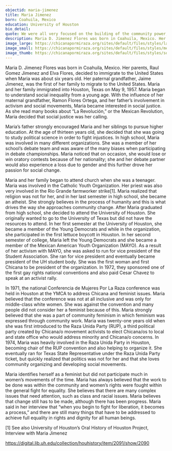 ```yaml
---
objectid: maria-jimenez
title: Maria Jimenez
born: Coahuila, Mexico
education: University of Houston
bio_detail:
quote: We were all very focused on the building of the community power, as opposed to winning the position.
description: Maria D. Jimenez Flores was born in Coahuila, Mexico. Her parents, Raul Gomez Jimenez and Elva Flores, decided to immigrate to the United States when Maria was about six years old. Her paternal grandfather, Jaime Jimenez, was the first of her family to migrate to the United States. Maria and her family immigrated into Houston, Texas on May 9, 1957. Maria began to understand social inequality from a young age. With the influence of her maternal grandfather, Ramon Flores Ortega, and her father’s involvement in activism and social movements, Maria became interested in social justice.
image_large: https://chicanapormiraza.org/sites/default/files/styles/large/public/Screenshot%20%28126%29.v4.jpeg
image_small: https://chicanapormiraza.org/sites/default/files/styles/medium/public/Screenshot%20%28126%29.v4.jpeg
image_thumb: https://chicanapormiraza.org/sites/default/files/styles/square_thumbnail/public/Screenshot%20%28126%29.v4.jpeg
---
```


Maria D. Jimenez Flores was born in Coahuila, Mexico. Her parents, Raul Gomez Jimenez and Elva Flores, decided to immigrate to the United States when Maria was about six years old. Her paternal grandfather, Jaime Jimenez, was the first of her family to migrate to the United States. Maria and her family immigrated into Houston, Texas on May 9, 1957. Maria began to understand social inequality from a young age. With the influence of her maternal grandfather, Ramon Flores Ortega, and her father’s involvement in activism and social movements, Maria became interested in social justice. As she read many books about “La Revolución,” or the Mexican Revolution, Maria decided that social justice was her calling.

Maria’s father strongly encouraged Maria and her siblings to pursue higher education. At the age of thirteen years old, she decided that she was going to study political science in order to fight injustices. In high school, Maria was involved in many different organizations. She was a member of her school’s debate team and was aware of the many biases when participating in debate championships. Maria noticed that on occasion, she would lose or win oratory contests because of her nationality; she and her debate partner would also experience a loss due to gender and this further drove her passion for social change.

Maria and her family began to attend church when she was a teenager. Maria was involved in the Catholic Youth Organization. Her priest was also very involved in the Rio Grande farmworker strike[1]. Maria realized that religion was not for her, and in her last semester in high school, she became an atheist. She strongly believes in the process of humanity and this is what drives the way she approaches community change. After Maria graduated from high school, she decided to attend the University of Houston. She originally wanted to go to the University of Texas but did not have the resources to attend. In her first semester at the University of Houston, she became a member of the Young Democrats and while in the organization, she participated in the first lettuce boycott in Houston. In her second semester of college, Maria left the Young Democrats and she became a member of the Mexican American Youth Organization (MAYO). As a result of her activism with MAYO, she was asked to run for vice president of the Student Association. She ran for vice president and eventually became president of the UH student body. She was the first woman and first Chicana to be president of the organization. In 1972, they sponsored one of the first gay rights national conventions and also paid Cesar Chavez to speak at an activist rally.

In 1971, the national Conferencia de Mujeres Por La Raza conference was held in Houston at the YMCA to address Chicana and feminist issues. Maria believed that the conference was not at all inclusive and was only for middle-class white women. She was against the convention and many people did not consider her a feminist because of this. Maria strongly believed that she was a part of community feminism in which feminism was expressed through community work. Maria was twenty-one years old when she was first introduced to the Raza Unida Party (RUP), a third political party created by Chicana/o movement activists to elect Chicana/os to local and state office who would address minority and Chicana/o concerns. In 1974, Maria was heavily involved in the Raza Unida Party in Houston, becoming chair of the RUP convention and also helping to organize it. She eventually ran for Texas State Representative under the Raza Unida Party ticket, but quickly realized that politics was not for her and that she loves community organizing and developing social movements.

Maria identifies herself as a feminist but did not participate much in women’s movements of the time. Maria has always believed that the work to be done was within the community and women’s rights were fought within the general fight for equality. She believes that there are many complex issues that need attention, such as class and racial issues. Maria believes that change still has to be made, although there has been progress. Maria said in her interview that “when you begin to fight for liberation, it becomes a process,” and there are still many things that have to be addressed to achieve full equality in rights and dignity for all human beings.

[1] See also University of Houston’s Oral History of Houston Project, Interview with Maria Jimenez

<a href="https://digital.lib.uh.edu/collection/houhistory/item/2091/show/2090">https://digital.lib.uh.edu/collection/houhistory/item/2091/show/2090</a>

